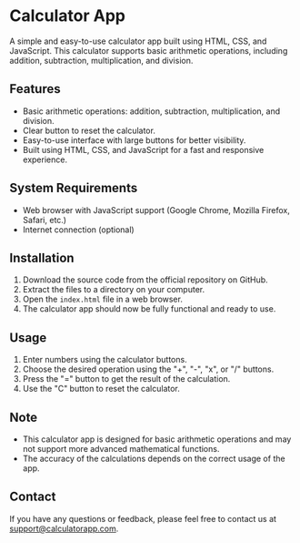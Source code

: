 # Calculator App

A simple and easy-to-use calculator app built using HTML, CSS, and JavaScript. This calculator supports basic arithmetic operations, including addition, subtraction, multiplication, and division.

## Features
- Basic arithmetic operations: addition, subtraction, multiplication, and division.
- Clear button to reset the calculator.
- Easy-to-use interface with large buttons for better visibility.
- Built using HTML, CSS, and JavaScript for a fast and responsive experience.

## System Requirements
- Web browser with JavaScript support (Google Chrome, Mozilla Firefox, Safari, etc.)
- Internet connection (optional)

## Installation
1. Download the source code from the official repository on GitHub.
2. Extract the files to a directory on your computer.
3. Open the `index.html` file in a web browser.
4. The calculator app should now be fully functional and ready to use.

## Usage
1. Enter numbers using the calculator buttons.
2. Choose the desired operation using the "+", "-", "x", or "/" buttons.
3. Press the "=" button to get the result of the calculation.
4. Use the "C" button to reset the calculator.

## Note
- This calculator app is designed for basic arithmetic operations and may not support more advanced mathematical functions.
- The accuracy of the calculations depends on the correct usage of the app.

## Contact
If you have any questions or feedback, please feel free to contact us at [support@calculatorapp.com](mailto:support@calculatorapp.com).
